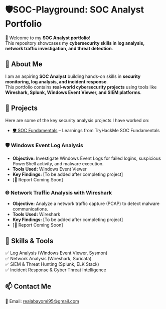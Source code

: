 # 🛡️SOC-Playground: SOC Analyst Portfolio  

👋 Welcome to my **SOC Analyst portfolio**!  
This repository showcases my **cybersecurity skills in log analysis, network traffic investigation, and threat detection**.  

## 🔹 About Me  
I am an aspiring **SOC Analyst** building hands-on skills in **security monitoring, log analysis, and incident response**.  
This portfolio contains **real-world cybersecurity projects** using tools like **Wireshark, Splunk, Windows Event Viewer, and SIEM platforms**.  

## 📌 Projects  
Here are some of the key security analysis projects I have worked on:  

- [🛡️ SOC Fundamentals](SOC_Fundamentals/README.md) – Learnings from TryHackMe SOC Fundamentals
### 🛡️ Windows Event Log Analysis  
- **Objective:** Investigate Windows Event Logs for failed logins, suspicious PowerShell activity, and malware execution.  
- **Tools Used:** Windows Event Viewer  
- **Key Findings:** [To be added after completing project]  
- [📂 Report Coming Soon]  

### 🌐 Network Traffic Analysis with Wireshark  
- **Objective:** Analyze a network traffic capture (PCAP) to detect malware communications.  
- **Tools Used:** Wireshark  
- **Key Findings:** [To be added after completing project]  
- [📂 Report Coming Soon]  

## 🚀 Skills & Tools  
✅ Log Analysis (Windows Event Viewer, Sysmon)  
✅ Network Analysis (Wireshark, Suricata)  
✅ SIEM & Threat Hunting (Splunk, ELK Stack)  
✅ Incident Response & Cyber Threat Intelligence  

## 📫 Contact Me  
📧 Email: realabayomi95@gmail.com
